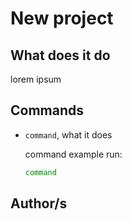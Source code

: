 # New project

## What does it do

lorem ipsum

## Commands

- `command`, what it does

   command example run: 

   ```bash
   command
   ```

## Author/s